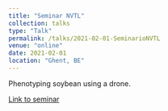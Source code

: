 ```yaml
---
title: "Seminar NVTL"
collection: talks
type: "Talk"
permalink: /talks/2021-02-01-SeminarioNVTL
venue: "online"
date: 2021-02-01
location: "Ghent, BE"
---
```


Phenotyping soybean using a drone.  

[Link to seminar](https://youtu.be/Gu_6M46_sqg?feature=shared)

<!-- [More information here](http://exampleurl.com)

This is a description of your tutorial, note the different field in type. This is a markdown files that can be all markdown-ified like any other post. Yay markdown! -->
